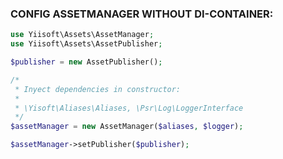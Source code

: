 ### CONFIG ASSETMANAGER WITHOUT DI-CONTAINER: ###

```php
use Yiisoft\Assets\AssetManager;
use Yiisoft\Assets\AssetPublisher;

$publisher = new AssetPublisher();

/*
 * Inyect dependencies in constructor:
 * 
 * \Yisoft\Aliases\Aliases, \Psr\Log\LoggerInterface
 */
$assetManager = new AssetManager($aliases, $logger);

$assetManager->setPublisher($publisher);
```
